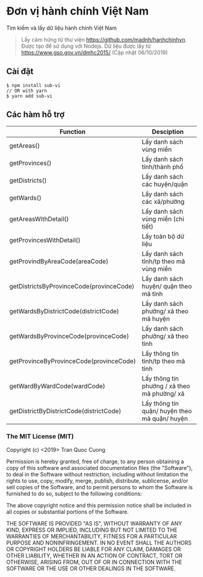 # Đơn vị hành chính Việt Nam

Tìm kiếm và lấy dữ liệu hành chính Việt Nam

> Lấy cảm hứng từ thư viện https://github.com/madnh/hanhchinhvn. Được tạo để sử dụng với Nodejs. Dữ liệu được lấy từ https://www.gso.gov.vn/dmhc2015/ (Cập nhật 06/10/2019)

## Cài đặt

```
$ npm install sub-vi
// OR with yarn
$ yarn add sub-vi
```

## Các hàm hỗ trợ

| Function  | Desciption |
| ------------- | ------------- |
| getAreas() | Lấy danh sách vùng miền |
| getProvinces() | Lấy danh sách tỉnh/thành phố |
| getDistricts() | Lấy danh sách các huyện/quận |
| getWards() | Lấy danh sách các xã/phường |
| getAreasWithDetail() | Lấy danh sách vùng miền (chi tiết) |
| getProvincesWithDetail() | Lấy toàn bộ dữ liệu |
| getProvindByAreaCode(areaCode) | Lấy danh sách tỉnh/tp theo mã vùng miền |
| getDistrictsByProvinceCode(provinceCode) | Lấy danh sách huyện/ quận theo mã tỉnh |
| getWardsByDistrictCode(districtCode) | Lấy danh sách phường/ xã theo mã huyện |
| getWardsByProvinceCode(provinceCode) | Lấy danh sách phường/ xã theo tỉnh |
| getProvinceByProvinceCode(provinceCode) | Lấy thông tin tỉnh/tp theo mã tỉnh |
| getWardByWardCode(wardCode) | Lấy thông tin phường / xã theo mã phường/ xã |
| getDistrictByDistrictCode(districtCode) | Lấy thông tin quận/ huyện theo mã quận/ huyện |

### The MIT License (MIT)

Copyright (c) <2019> Tran Quoc Cuong

Permission is hereby granted, free of charge, to any person obtaining a copy
of this software and associated documentation files (the "Software"), to deal
in the Software without restriction, including without limitation the rights
to use, copy, modify, merge, publish, distribute, sublicense, and/or sell
copies of the Software, and to permit persons to whom the Software is
furnished to do so, subject to the following conditions:

The above copyright notice and this permission notice shall be included in
all copies or substantial portions of the Software.

THE SOFTWARE IS PROVIDED "AS IS", WITHOUT WARRANTY OF ANY KIND, EXPRESS OR
IMPLIED, INCLUDING BUT NOT LIMITED TO THE WARRANTIES OF MERCHANTABILITY,
FITNESS FOR A PARTICULAR PURPOSE AND NONINFRINGEMENT. IN NO EVENT SHALL THE
AUTHORS OR COPYRIGHT HOLDERS BE LIABLE FOR ANY CLAIM, DAMAGES OR OTHER
LIABILITY, WHETHER IN AN ACTION OF CONTRACT, TORT OR OTHERWISE, ARISING FROM,
OUT OF OR IN CONNECTION WITH THE SOFTWARE OR THE USE OR OTHER DEALINGS IN
THE SOFTWARE.
